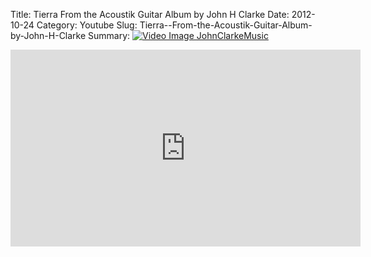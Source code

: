 Title: Tierra  From the Acoustik Guitar Album by John H Clarke
Date: 2012-10-24
Category: Youtube
Slug: Tierra--From-the-Acoustik-Guitar-Album-by-John-H-Clarke
Summary: <a href="/Tierra--From-the-Acoustik-Guitar-Album-by-John-H-Clarke.html"><img src="https://i.ytimg.com/vi/iI9GeQCJ3Cs/hqdefault.jpg" alt="Video Image JohnClarkeMusic"></a>

<iframe width="560" height="315" src="https://www.youtube.com/embed/iI9GeQCJ3Cs" title="YouTube video player" frameborder="0" allow="accelerometer; autoplay; clipboard-write; encrypted-media; gyroscope; picture-in-picture" allowfullscreen></iframe>

